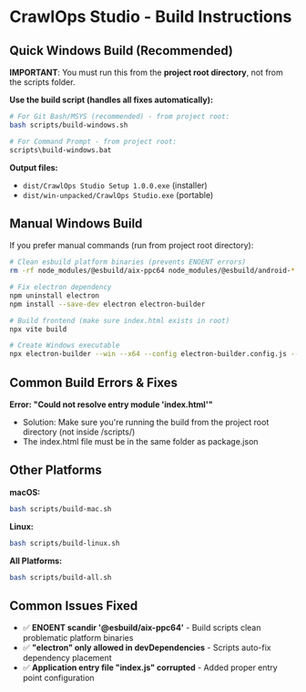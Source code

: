 # CrawlOps Studio - Build Instructions

## Quick Windows Build (Recommended)

**IMPORTANT**: You must run this from the **project root directory**, not from the scripts folder.

**Use the build script (handles all fixes automatically):**
```bash
# For Git Bash/MSYS (recommended) - from project root:
bash scripts/build-windows.sh

# For Command Prompt - from project root:
scripts\build-windows.bat
```

**Output files:**
- `dist/CrawlOps Studio Setup 1.0.0.exe` (installer)
- `dist/win-unpacked/CrawlOps Studio.exe` (portable)

## Manual Windows Build

If you prefer manual commands (run from project root directory):
```bash
# Clean esbuild platform binaries (prevents ENOENT errors)
rm -rf node_modules/@esbuild/aix-ppc64 node_modules/@esbuild/android-* node_modules/@esbuild/darwin-* node_modules/@esbuild/linux-*

# Fix electron dependency
npm uninstall electron
npm install --save-dev electron electron-builder

# Build frontend (make sure index.html exists in root)
npx vite build

# Create Windows executable
npx electron-builder --win --x64 --config electron-builder.config.js --publish=never
```

## Common Build Errors & Fixes

**Error: "Could not resolve entry module 'index.html'"**
- Solution: Make sure you're running the build from the project root directory (not inside /scripts/)
- The index.html file must be in the same folder as package.json

## Other Platforms

**macOS:**
```bash
bash scripts/build-mac.sh
```

**Linux:**
```bash
bash scripts/build-linux.sh  
```

**All Platforms:**
```bash
bash scripts/build-all.sh
```

## Common Issues Fixed

- ✅ **ENOENT scandir '@esbuild/aix-ppc64'** - Build scripts clean problematic platform binaries
- ✅ **"electron" only allowed in devDependencies** - Scripts auto-fix dependency placement  
- ✅ **Application entry file "index.js" corrupted** - Added proper entry point configuration